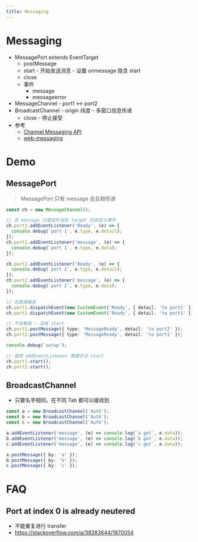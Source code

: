 ```yaml
---
title: Messaging
---
```


# Messaging

- MessagePort extends EventTarget
  - postMessage
  - start - 开始发送消息 - 设置 onmessage 隐含 start
  - close
  - 事件
    - message
    - messageerror
- MessageChannel - port1 <-> port2
- BroadcastChannel - origin 纬度 - 多窗口信息传递
  - close - 停止接受
- 参考
  - [Channel Messaging API](https://developer.mozilla.org/en-US/docs/Web/API/Channel_Messaging_API)
  - [web-messaging](https://html.spec.whatwg.org/multipage/web-messaging.html)

# Demo

## MessagePort

> MessagePort 只有 message 会互相传递

```ts
const ch = new MessageChannel();

// 非 message 只是监听当前 target 的自定义事件
ch.port1.addEventListener('Ready', (e) => {
  console.debug(`port 1`, e.type, e.detail);
});
ch.port1.addEventListener('message', (e) => {
  console.debug(`port 1`, e.type, e.data);
});

ch.port2.addEventListener('Ready', (e) => {
  console.debug(`port 2`, e.type, e.detail);
});
ch.port2.addEventListener('message', (e) => {
  console.debug(`port 2`, e.type, e.data);
});

// 会直接触发
ch.port1.dispatchEvent(new CustomEvent('Ready', { detail: 'to port2' }));
ch.port2.dispatchEvent(new CustomEvent('Ready', { detail: 'to port1' }));

// 不会触发 - 没有 start
ch.port1.postMessage({ type: 'MessageReady', detail: 'to port2' });
ch.port2.postMessage({ type: 'MessageReady', detail: 'to port1' });

console.debug(`setup`);

// 使用 addEventListener 需要手动 start
ch.port1.start();
ch.port2.start();
```

## BroadcastChannel

- 只要名字相同，在不同 Tab 都可以接收到

```ts
const a = new BroadcastChannel('Auth');
const b = new BroadcastChannel('Auth');
const c = new BroadcastChannel('Auth');

a.addEventListener('message', (e) => console.log(`a got`, e.data));
b.addEventListener('message', (e) => console.log(`b got`, e.data));
c.addEventListener('message', (e) => console.log(`c got`, e.data));

a.postMessage({ by: 'a' });
b.postMessage({ by: 'b' });
c.postMessage({ by: 'c' });
```

# FAQ

## Port at index 0 is already neutered

- 不能重复进行 transfer
- https://stackoverflow.com/a/38283644/1870054
